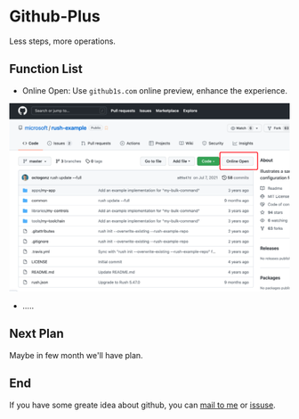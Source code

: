 # Github-Plus

Less steps, more operations.



## Function List

- Online Open: Use `github1s.com` online preview, enhance the experience.

![](https://raw.githubusercontent.com/popring/assets-repo/master/img/202203201527544.png)

- .....

## 

## Next Plan

Maybe in few month we'll have plan.



## End

If you have some greate idea about github, you can [mail to me](mailto:koler778@gmail.com) or [issuse](https://github.com/popring/github-plus/issues/new). 
